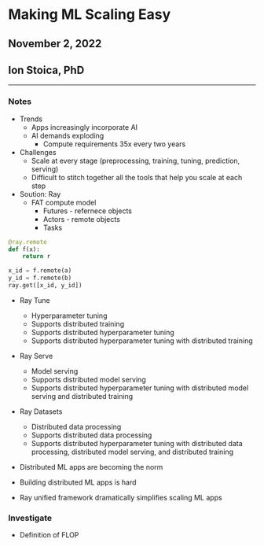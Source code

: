 # Making ML Scaling Easy
## November 2, 2022
## Ion Stoica, PhD
---
### Notes

- Trends
    - Apps increasingly incorporate AI
    - AI demands exploding 
        - Compute requirements 35x every two years
- Challenges
    - Scale at every stage (preprocessing, training, tuning, prediction, serving)
    - Difficult to stitch together all the tools that help you scale at each step
- Soution: Ray
    - FAT compute model 
        - Futures - refernece objects
        - Actors - remote objects
        - Tasks
```python
@ray.remote
def f(x):
    return r

x_id = f.remote(a)
y_id = f.remote(b)
ray.get([x_id, y_id])
```

- Ray Tune
    - Hyperparameter tuning
    - Supports distributed training
    - Supports distributed hyperparameter tuning
    - Supports distributed hyperparameter tuning with distributed training
- Ray Serve
    - Model serving
    - Supports distributed model serving
    - Supports distributed hyperparameter tuning with distributed model serving and distributed training
- Ray Datasets
    - Distributed data processing
    - Supports distributed data processing
    - Supports distributed hyperparameter tuning with distributed data processing, distributed model serving, and distributed training

- Distributed ML apps are becoming the norm
- Building distributed ML apps is hard
- Ray unified framework dramatically simplifies scaling ML apps

### Investigate
- Definition of FLOP

